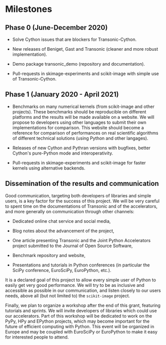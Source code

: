 # Milestones

## Phase 0 (June-December 2020)

- Solve Cython issues that are blockers for Transonic-Cython.

- New releases of Beniget, Gast and Transonic (cleaner and more robust
implementation).

- Demo package transonic_demo (repository and documentation).

- Pull-requests in skimage-experiments and scikit-image with simple use of
Transonic-Cython.

## Phase 1 (January 2020 - April 2021)

- Benchmarks on many numerical kernels (from scikit-image and other projects).
These benchmarks should be reproducible on different platforms and the results
will be made available on a website. We will propose to developers using other
languages to submit their own implementations for comparison. This website
should become a reference for comparison of performances on real scientific
algorithms of different technical solutions (using Python and other langages).

- Releases of new Cython and Pythran versions with bugfixes, better Cython's
pure-Python mode and interoperativity.

- Pull-requests in skimage-experiments and scikit-image for faster kernels
using alternative backends.

## Dissemination of the results and communication

Good communication, targeting both developers of libraries and simple users, is
a key factor for the success of this project.  We will be very careful to spent
time on the documentations of Transonic and of the accelerators, and more
generally on communication through other channels:

- Dedicated online chat service and social media,

- Blog notes about the advancement of the project,

- One article presenting Transonic and the Joint Python Accelerators project
  submitted to the Journal of Open Source Software,

- Benchmark repository and website,

- Presentations and tutorials in Python conferences (in particular the SciPy
  conference, EuroSciPy, EuroPython, etc.).

It is a declared goal of this project to allow every simple user of Python
to easily get very good performance.  We will try to be as inclusive and
accessible as possible in our communication, and listen closely to our users
needs, above all (but not limited to) the ``scikit-image`` project.

Finally, we plan to organize a workshop after the end of this grant, featuring
tutorials and sprints.  We will invite developers of libraries which could use
our accelerators.  Part of this workshop will be dedicated to work on the PyPy,
HPy and EPython projects, which may become important for the future of
efficient computing with Python.  This event will be organized in Europe and may
be coupled with EuroSciPy or EuroPython to make it easy for interested people to
attend.
